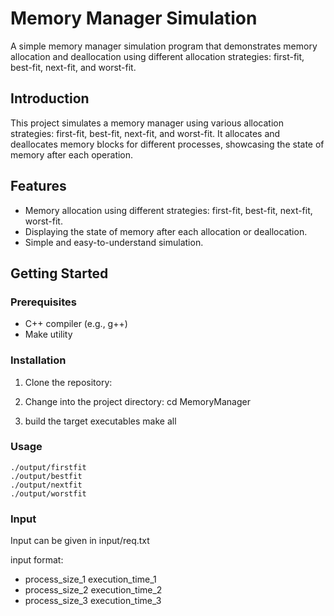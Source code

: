 # Memory Manager Simulation

A simple memory manager simulation program that demonstrates memory allocation and deallocation using different allocation strategies: first-fit, best-fit, next-fit, and worst-fit.

## Introduction

This project simulates a memory manager using various allocation strategies: first-fit, best-fit, next-fit, and worst-fit. It allocates and deallocates memory blocks for different processes, showcasing the state of memory after each operation.

## Features

- Memory allocation using different strategies: first-fit, best-fit, next-fit, worst-fit.
- Displaying the state of memory after each allocation or deallocation.
- Simple and easy-to-understand simulation.

## Getting Started

### Prerequisites

- C++ compiler (e.g., g++)
- Make utility

### Installation

1. Clone the repository:

2. Change into the project directory:
    cd MemoryManager

3. build the target executables
    make all


### Usage
    ./output/firstfit
    ./output/bestfit
    ./output/nextfit
    ./output/worstfit

### Input
Input can be given in input/req.txt

input format:
- process_size_1 execution_time_1
- process_size_2 execution_time_2
- process_size_3 execution_time_3



